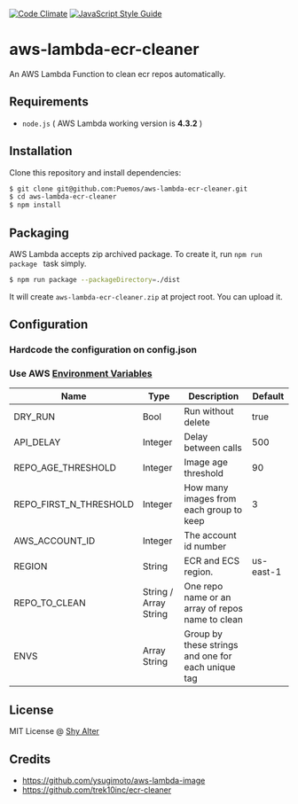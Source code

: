 [![Code Climate](https://codeclimate.com/github/puemos/aws-lambda-ecr-cleaner/badges/gpa.svg)](https://codeclimate.com/github/puemos/aws-lambda-ecr-cleaner)
[![JavaScript Style Guide](https://img.shields.io/badge/code_style-standard-brightgreen.svg)](https://standardjs.com)

# aws-lambda-ecr-cleaner

An AWS Lambda Function to clean ecr repos automatically. 


## Requirements

- `node.js` ( AWS Lambda working version is **4.3.2** )

## Installation

Clone this repository and install dependencies:

```bash
$ git clone git@github.com:Puemos/aws-lambda-ecr-cleaner.git
$ cd aws-lambda-ecr-cleaner
$ npm install
```

## Packaging

AWS Lambda accepts zip archived package. To create it, run `npm run package ` task simply.

```bash
$ npm run package --packageDirectory=./dist
```

It will create `aws-lambda-ecr-cleaner.zip` at project root. You can upload it.

## Configuration

### Hardcode the configuration on config.json


### Use AWS [Environment Variables](http://docs.aws.amazon.com/lambda/latest/dg/env_variables.html)


| Name                   | Type                  | Description                                        | Default   |
|------------------------|-----------------------|----------------------------------------------------|-----------|
| DRY_RUN                | Bool                  | Run without delete                                 | true      |
| API_DELAY              | Integer               | Delay between calls                                | 500       |
| REPO_AGE_THRESHOLD     | Integer               | Image age threshold                                | 90        |
| REPO_FIRST_N_THRESHOLD | Integer               | How many images from each group to keep            | 3         |
| AWS_ACCOUNT_ID         | Integer               | The account id number                              |           |
| REGION                 | String                | ECR and ECS region.                                | us-east-1 |
| REPO_TO_CLEAN          | String / Array String | One repo name or an array of repos name to clean   |           |
| ENVS                   | Array String          | Group by these strings and one for each unique tag |           |

## License

MIT License @ [Shy Alter](https://github.com/puemos/)


## Credits

- https://github.com/ysugimoto/aws-lambda-image
- https://github.com/trek10inc/ecr-cleaner
